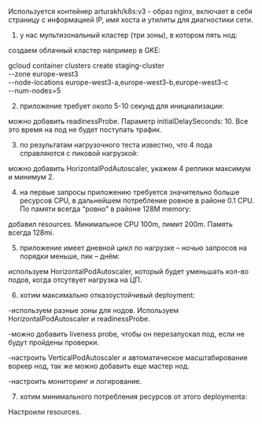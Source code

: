 Используется контейнер arturakh/k8s:v3 - образ nginx, включает в себя страницу с информацией IP, имя хоста и утилиты для диагностики сети.

1) у нас мультизональный кластер (три зоны), в котором пять нод:

создаем облачный кластер например в GKE: 

gcloud container clusters create staging-cluster \
    --zone europe-west3 \
    --node-locations europe-west3-a,europe-west3-b,europe-west3-c \
    --num-nodes=5 

2) приложение требует около 5-10 секунд для инициализации:

можно добавить readinessProbe. Параметр initialDelaySeconds: 10. 
Все это время на под не будет поступать трафик.

3) по результатам нагрузочного теста известно, что 4 пода справляются с пиковой нагрузкой:

можно добавить HorizontalPodAutoscaler, укажем 4 реплики максимум и минимум 2.

4) на первые запросы приложению требуется значительно больше ресурсов CPU, в дальнейшем потребление ровное в районе 0.1 CPU. По памяти всегда “ровно” в районе 128M memory:

добавил resources. Минимальное CPU 100m, лимит 200m. Память всегда 128mi.

5) приложение имеет дневной цикл по нагрузке – ночью запросов на порядки меньше, пик – днём:

используем HorizontalPodAutoscaler, который будет уменьшать кол-во подов, когда отсутвует нагрузка на ЦП.

6) хотим максимально отказоустойчивый deployment:

-используем разные зоны для нодов. Используем HorizontalPodAutoscaler и readinessProbe.

-можно добавить liveness probe, чтобы он перезапускал под, если не будут пройдены проверки.

-настроить VerticalPodAutoscaler и автоматическое масштабирование воркер нод, так же можно добавить еще мастер нод.

-настроить мониторинг и логирование.

7) хотим минимального потребления ресурсов от этого deploymentа:

Настроили resources.
